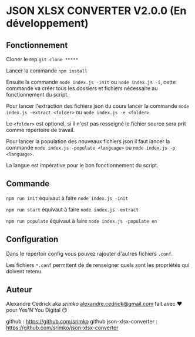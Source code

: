 # JSON XLSX CONVERTER V2.0.0 (En développement)

## Fonctionnement

Cloner le rep `git clone *****`

Lancer la commande `npm install`

Ensuite la commande `node index.js -init` ou `node index.js -i`, cette commande va créer tous les dossiers et fichiers nécessaire au fonctionnement du script.

Pour lancer l'extraction des fichiers json du cours lancer la commande `node index.js -extract <folder>` ou `node index.js -e <folder>`.

Le `<folder>` est optionel, si il n'est pas resseigné le fichier source sera prit comme répertoire de travail.

Pour lancer la population des nouveaux fichiers json il faut lancer la commande `node index.js -populate <language>` ou `node index.js -p <language>`.

La langue est impérative pour le bon fonctionnement du script.

## Commande

`npm run init` équivaut à faire `node index.js -init`

`npm run start` équivaut à faire `node index.js -extract`

`npm run populate` équivaut à faire `node index.js -populate en`

## Configuration

Dans le répertoir config vous pouvez rajouter d'autres fichiers `.conf`.

Les fichiers `*.conf` permttent de de renseigner quels sont les propriétés qui doivent retenu.

## Auteur

Alexandre Cédrick aka *srimko* <alexandre.cedrick@gmail.com> fait avec :heart: pour Yes'N'You Digital :smirk:

github : https://github.com/srimko
github json-xlsx-converter : https://github.com/srimko/json-xlsx-converter
